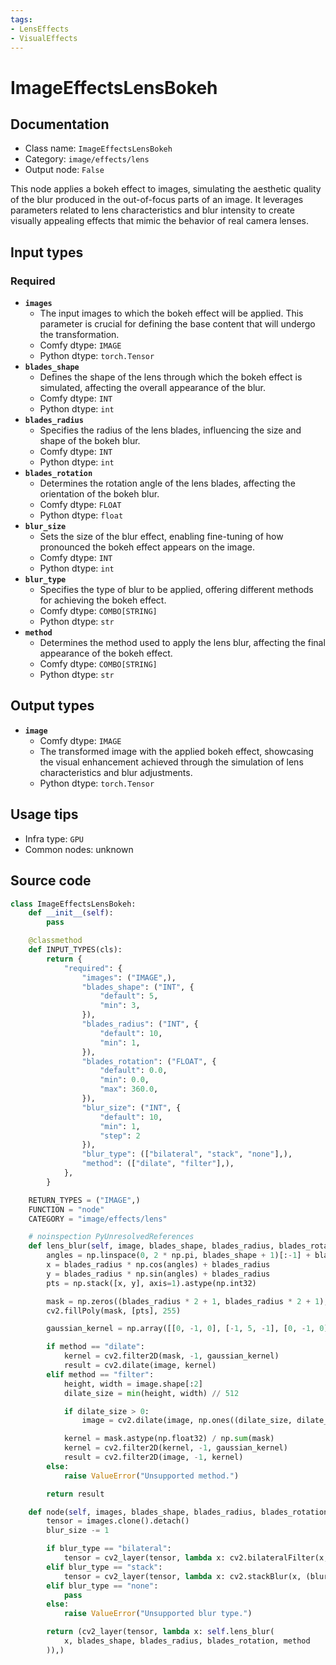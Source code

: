 ```yaml
---
tags:
- LensEffects
- VisualEffects
---
```


# ImageEffectsLensBokeh
## Documentation
- Class name: `ImageEffectsLensBokeh`
- Category: `image/effects/lens`
- Output node: `False`

This node applies a bokeh effect to images, simulating the aesthetic quality of the blur produced in the out-of-focus parts of an image. It leverages parameters related to lens characteristics and blur intensity to create visually appealing effects that mimic the behavior of real camera lenses.
## Input types
### Required
- **`images`**
    - The input images to which the bokeh effect will be applied. This parameter is crucial for defining the base content that will undergo the transformation.
    - Comfy dtype: `IMAGE`
    - Python dtype: `torch.Tensor`
- **`blades_shape`**
    - Defines the shape of the lens through which the bokeh effect is simulated, affecting the overall appearance of the blur.
    - Comfy dtype: `INT`
    - Python dtype: `int`
- **`blades_radius`**
    - Specifies the radius of the lens blades, influencing the size and shape of the bokeh blur.
    - Comfy dtype: `INT`
    - Python dtype: `int`
- **`blades_rotation`**
    - Determines the rotation angle of the lens blades, affecting the orientation of the bokeh blur.
    - Comfy dtype: `FLOAT`
    - Python dtype: `float`
- **`blur_size`**
    - Sets the size of the blur effect, enabling fine-tuning of how pronounced the bokeh effect appears on the image.
    - Comfy dtype: `INT`
    - Python dtype: `int`
- **`blur_type`**
    - Specifies the type of blur to be applied, offering different methods for achieving the bokeh effect.
    - Comfy dtype: `COMBO[STRING]`
    - Python dtype: `str`
- **`method`**
    - Determines the method used to apply the lens blur, affecting the final appearance of the bokeh effect.
    - Comfy dtype: `COMBO[STRING]`
    - Python dtype: `str`
## Output types
- **`image`**
    - Comfy dtype: `IMAGE`
    - The transformed image with the applied bokeh effect, showcasing the visual enhancement achieved through the simulation of lens characteristics and blur adjustments.
    - Python dtype: `torch.Tensor`
## Usage tips
- Infra type: `GPU`
- Common nodes: unknown


## Source code
```python
class ImageEffectsLensBokeh:
    def __init__(self):
        pass

    @classmethod
    def INPUT_TYPES(cls):
        return {
            "required": {
                "images": ("IMAGE",),
                "blades_shape": ("INT", {
                    "default": 5,
                    "min": 3,
                }),
                "blades_radius": ("INT", {
                    "default": 10,
                    "min": 1,
                }),
                "blades_rotation": ("FLOAT", {
                    "default": 0.0,
                    "min": 0.0,
                    "max": 360.0,
                }),
                "blur_size": ("INT", {
                    "default": 10,
                    "min": 1,
                    "step": 2
                }),
                "blur_type": (["bilateral", "stack", "none"],),
                "method": (["dilate", "filter"],),
            },
        }

    RETURN_TYPES = ("IMAGE",)
    FUNCTION = "node"
    CATEGORY = "image/effects/lens"

    # noinspection PyUnresolvedReferences
    def lens_blur(self, image, blades_shape, blades_radius, blades_rotation, method):
        angles = np.linspace(0, 2 * np.pi, blades_shape + 1)[:-1] + blades_rotation * np.pi / 180
        x = blades_radius * np.cos(angles) + blades_radius
        y = blades_radius * np.sin(angles) + blades_radius
        pts = np.stack([x, y], axis=1).astype(np.int32)

        mask = np.zeros((blades_radius * 2 + 1, blades_radius * 2 + 1), np.uint8)
        cv2.fillPoly(mask, [pts], 255)

        gaussian_kernel = np.array([[0, -1, 0], [-1, 5, -1], [0, -1, 0]])

        if method == "dilate":
            kernel = cv2.filter2D(mask, -1, gaussian_kernel)
            result = cv2.dilate(image, kernel)
        elif method == "filter":
            height, width = image.shape[:2]
            dilate_size = min(height, width) // 512

            if dilate_size > 0:
                image = cv2.dilate(image, np.ones((dilate_size, dilate_size), np.uint8))

            kernel = mask.astype(np.float32) / np.sum(mask)
            kernel = cv2.filter2D(kernel, -1, gaussian_kernel)
            result = cv2.filter2D(image, -1, kernel)
        else:
            raise ValueError("Unsupported method.")

        return result

    def node(self, images, blades_shape, blades_radius, blades_rotation, blur_size, blur_type, method):
        tensor = images.clone().detach()
        blur_size -= 1

        if blur_type == "bilateral":
            tensor = cv2_layer(tensor, lambda x: cv2.bilateralFilter(x, blur_size, -100, 100))
        elif blur_type == "stack":
            tensor = cv2_layer(tensor, lambda x: cv2.stackBlur(x, (blur_size, blur_size)))
        elif blur_type == "none":
            pass
        else:
            raise ValueError("Unsupported blur type.")

        return (cv2_layer(tensor, lambda x: self.lens_blur(
            x, blades_shape, blades_radius, blades_rotation, method
        )),)

```

